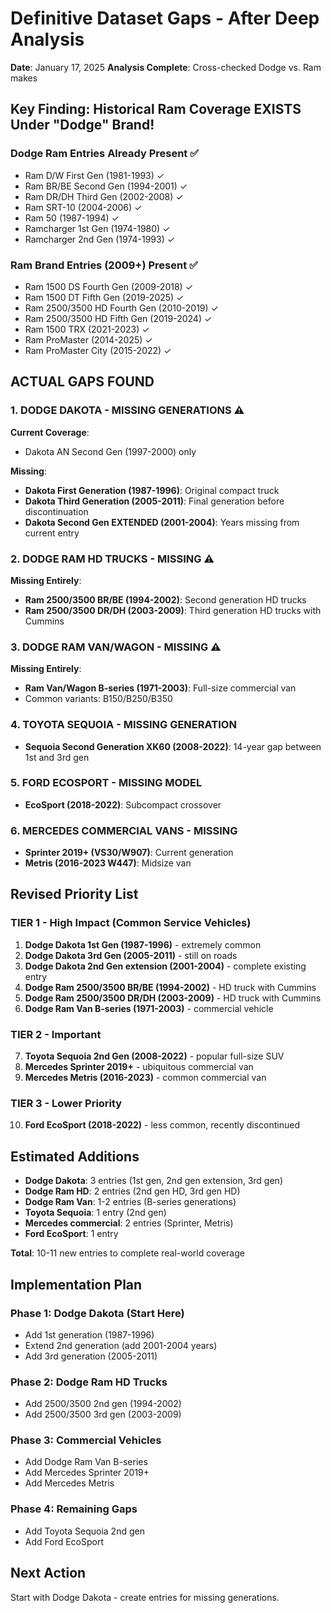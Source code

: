 # Definitive Dataset Gaps - After Deep Analysis
**Date**: January 17, 2025
**Analysis Complete**: Cross-checked Dodge vs. Ram makes

## Key Finding: Historical Ram Coverage EXISTS Under "Dodge" Brand!

### Dodge Ram Entries Already Present ✅
- Ram D/W First Gen (1981-1993) ✓
- Ram BR/BE Second Gen (1994-2001) ✓
- Ram DR/DH Third Gen (2002-2008) ✓
- Ram SRT-10 (2004-2006) ✓
- Ram 50 (1987-1994) ✓
- Ramcharger 1st Gen (1974-1980) ✓
- Ramcharger 2nd Gen (1974-1993) ✓

### Ram Brand Entries (2009+) Present ✅
- Ram 1500 DS Fourth Gen (2009-2018) ✓
- Ram 1500 DT Fifth Gen (2019-2025) ✓
- Ram 2500/3500 HD Fourth Gen (2010-2019) ✓
- Ram 2500/3500 HD Fifth Gen (2019-2024) ✓
- Ram 1500 TRX (2021-2023) ✓
- Ram ProMaster (2014-2025) ✓
- Ram ProMaster City (2015-2022) ✓

## ACTUAL GAPS FOUND

### 1. DODGE DAKOTA - MISSING GENERATIONS ⚠️
**Current Coverage**:
- Dakota AN Second Gen (1997-2000) only

**Missing**:
- **Dakota First Generation (1987-1996)**: Original compact truck
- **Dakota Third Generation (2005-2011)**: Final generation before discontinuation
- **Dakota Second Gen EXTENDED (2001-2004)**: Years missing from current entry

### 2. DODGE RAM HD TRUCKS - MISSING ⚠️
**Missing Entirely**:
- **Ram 2500/3500 BR/BE (1994-2002)**: Second generation HD trucks
- **Ram 2500/3500 DR/DH (2003-2009)**: Third generation HD trucks with Cummins

### 3. DODGE RAM VAN/WAGON - MISSING ⚠️
**Missing Entirely**:
- **Ram Van/Wagon B-series (1971-2003)**: Full-size commercial van
- Common variants: B150/B250/B350

### 4. TOYOTA SEQUOIA - MISSING GENERATION
- **Sequoia Second Generation XK60 (2008-2022)**: 14-year gap between 1st and 3rd gen

### 5. FORD ECOSPORT - MISSING MODEL
- **EcoSport (2018-2022)**: Subcompact crossover

### 6. MERCEDES COMMERCIAL VANS - MISSING
- **Sprinter 2019+ (VS30/W907)**: Current generation
- **Metris (2016-2023 W447)**: Midsize van

## Revised Priority List

### TIER 1 - High Impact (Common Service Vehicles)
1. **Dodge Dakota 1st Gen (1987-1996)** - extremely common
2. **Dodge Dakota 3rd Gen (2005-2011)** - still on roads
3. **Dodge Dakota 2nd Gen extension (2001-2004)** - complete existing entry
4. **Dodge Ram 2500/3500 BR/BE (1994-2002)** - HD truck with Cummins
5. **Dodge Ram 2500/3500 DR/DH (2003-2009)** - HD truck with Cummins
6. **Dodge Ram Van B-series (1971-2003)** - commercial vehicle

### TIER 2 - Important
7. **Toyota Sequoia 2nd Gen (2008-2022)** - popular full-size SUV
8. **Mercedes Sprinter 2019+** - ubiquitous commercial van
9. **Mercedes Metris (2016-2023)** - common commercial van

### TIER 3 - Lower Priority
10. **Ford EcoSport (2018-2022)** - less common, recently discontinued

## Estimated Additions
- **Dodge Dakota**: 3 entries (1st gen, 2nd gen extension, 3rd gen)
- **Dodge Ram HD**: 2 entries (2nd gen HD, 3rd gen HD)
- **Dodge Ram Van**: 1-2 entries (B-series generations)
- **Toyota Sequoia**: 1 entry (2nd gen)
- **Mercedes commercial**: 2 entries (Sprinter, Metris)
- **Ford EcoSport**: 1 entry

**Total**: 10-11 new entries to complete real-world coverage

## Implementation Plan

### Phase 1: Dodge Dakota (Start Here)
- Add 1st generation (1987-1996)
- Extend 2nd generation (add 2001-2004 years)
- Add 3rd generation (2005-2011)

### Phase 2: Dodge Ram HD Trucks
- Add 2500/3500 2nd gen (1994-2002)
- Add 2500/3500 3rd gen (2003-2009)

### Phase 3: Commercial Vehicles
- Add Dodge Ram Van B-series
- Add Mercedes Sprinter 2019+
- Add Mercedes Metris

### Phase 4: Remaining Gaps
- Add Toyota Sequoia 2nd gen
- Add Ford EcoSport

## Next Action
Start with Dodge Dakota - create entries for missing generations.
